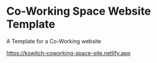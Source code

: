 # Co-Working Space Website Template

A Template for a Co-Working website

https://kswitch-coworking-space-site.netlify.app